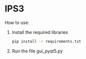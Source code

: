 # IPS3

How to use:
1. Install the required libraries
   ```bash
   pip install -r requirements.txt
3. Run the file gui_pyqt5.py
